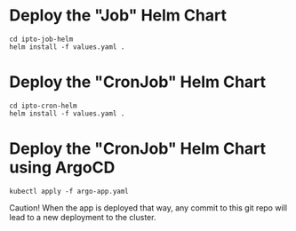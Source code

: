 # Deploy the "Job" Helm Chart 
```
cd ipto-job-helm
helm install -f values.yaml .
```

# Deploy the "CronJob" Helm Chart 
```
cd ipto-cron-helm
helm install -f values.yaml .
```

# Deploy the "CronJob" Helm Chart using ArgoCD
```
kubectl apply -f argo-app.yaml
```
Caution! When the app is deployed that way, any commit to this git repo will lead to a new deployment to the cluster.
